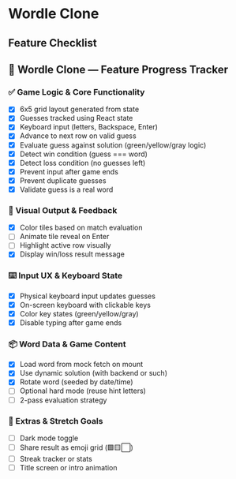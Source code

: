 # Wordle Clone

## Feature Checklist

## 🧩 Wordle Clone — Feature Progress Tracker

### ✅ Game Logic & Core Functionality

- [x] 6x5 grid layout generated from state
- [x] Guesses tracked using React state
- [x] Keyboard input (letters, Backspace, Enter)
- [x] Advance to next row on valid guess
- [x] Evaluate guess against solution (green/yellow/gray logic)
- [x] Detect win condition (guess === word)
- [x] Detect loss condition (no guesses left)
- [x] Prevent input after game ends
- [x] Prevent duplicate guesses
- [x] Validate guess is a real word

### 🎨 Visual Output & Feedback

- [x] Color tiles based on match evaluation
- [ ] Animate tile reveal on Enter
- [ ] Highlight active row visually
- [x] Display win/loss result message

### ⌨️ Input UX & Keyboard State

- [x] Physical keyboard input updates guesses
- [x] On-screen keyboard with clickable keys
- [x] Color key states (green/yellow/gray)
- [x] Disable typing after game ends

### 📦 Word Data & Game Content

- [x] Load word from mock fetch on mount
- [x] Use dynamic solution (with backend or such)
- [x] Rotate word (seeded by date/time)
- [ ] Optional hard mode (reuse hint letters)
- [ ] 2-pass evaluation strategy

### 🌱 Extras & Stretch Goals

- [ ] Dark mode toggle
- [ ] Share result as emoji grid (🟩🟨⬜)
- [ ] Streak tracker or stats
- [ ] Title screen or intro animation

